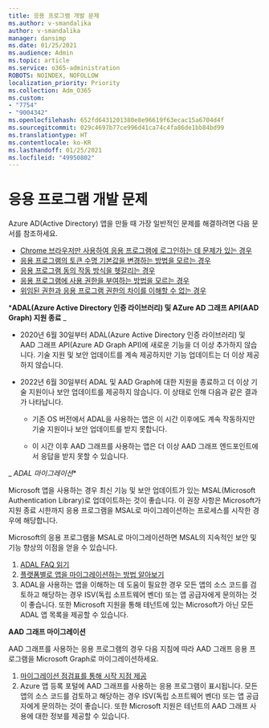 ```yaml
---
title: 응용 프로그램 개발 문제
ms.author: v-smandalika
author: v-smandalika
manager: dansimp
ms.date: 01/25/2021
ms.audience: Admin
ms.topic: article
ms.service: o365-administration
ROBOTS: NOINDEX, NOFOLLOW
localization_priority: Priority
ms.collection: Adm_O365
ms.custom:
- "7754"
- "9004342"
ms.openlocfilehash: 652fd6431201380e8e96619f63ecac15a6704d4f
ms.sourcegitcommit: 029c4697b77ce996d41ca74c4fa86de1bb84bd99
ms.translationtype: HT
ms.contentlocale: ko-KR
ms.lasthandoff: 01/25/2021
ms.locfileid: "49950802"
---
```

# <a name="issues-developing-applications"></a>응용 프로그램 개발 문제

Azure AD(Active Directory) 앱을 만들 때 가장 일반적인 문제를 해결하려면 다음 문서를 참조하세요.

- [Chrome 브라우저만 사용하여 응용 프로그램에 로그인하는 데 문제가 있는 경우](https://docs.microsoft.com/office365/troubleshoot/miscellaneous/chrome-behavior-affects-applications) 
- [응용 프로그램의 토큰 수명 기본값을 변경하는 방법을 모르는 경우](https://docs.microsoft.com/azure/active-directory/develop/registration-config-change-token-lifetime-how-to) 
- [응용 프로그램 동의 작동 방식을 헷갈리는 경우](https://docs.microsoft.com/azure/active-directory/application-dev-consent-framework) 
- [응용 프로그램에 사용 권한을 부여하는 방법을 모르는 경우](https://docs.microsoft.com/azure/active-directory/manage-apps/configure-user-consent) 
- [위임된 권한과 응용 프로그램 권한의 차이를 이해할 수 없는 경우](https://docs.microsoft.com/azure/active-directory/develop/delegated-and-app-perms)

***ADAL(Azure Active Directory 인증 라이브러리) 및 AZure AD 그래프 API(AAD Graph) 지원 종료** _

- 2020년 6월 30일부터 ADAL(Azure Active Directory 인증 라이브러리) 및 AAD 그래프 API(Azure AD Graph API)에 새로운 기능을 더 이상 추가하지 않습니다. 기술 지원 및 보안 업데이트를 계속 제공하지만 기능 업데이트는 더 이상 제공하지 않습니다.

- 2022년 6월 30일부터 ADAL 및 AAD Graph에 대한 지원을 종료하고 더 이상 기술 지원이나 보안 업데이트를 제공하지 않습니다. 이 상태로 인해 다음과 같은 결과가 나타납니다.

    - 기존 OS 버전에서 ADAL을 사용하는 앱은 이 시간 이후에도 계속 작동하지만 기술 지원이나 보안 업데이트를 받지 못합니다.

    - 이 시간 이후 AAD 그래프를 사용하는 앱은 더 이상 AAD 그래프 엔드포인트에서 응답을 받지 못할 수 있습니다.

_ *ADAL 마이그레이션**

Microsoft 앱을 사용하는 경우 최신 기능 및 보안 업데이트가 있는 MSAL(Microsoft Authentication Library)로 업데이트하는 것이 좋습니다. 이 권장 사항은 Microsoft가 지원 종료 시한까지 응용 프로그램을 MSAL로 마이그레이션하는 프로세스를 시작한 경우에 해당합니다. 

Microsoft의 응용 프로그램을 MSAL로 마이그레이션하면 MSAL의 지속적인 보안 및 기능 향상의 이점을 얻을 수 있습니다.

1. [ADAL FAQ 읽기](https://docs.microsoft.com/azure/active-directory/develop/msal-migration#frequently-asked-questions-faq) 
2. [플랫폼별로 앱을 마이그레이션하는 방법 알아보기](https://docs.microsoft.com/azure/active-directory/develop/msal-migration#frequently-asked-questions-faq) 
3. ADAL을 사용하는 앱을 이해하는 데 도움이 필요한 경우 모든 앱의 소스 코드를 검토하고 해당하는 경우 ISV(독립 소프트웨어 벤더) 또는 앱 공급자에게 문의하는 것이 좋습니다. 또한 Microsoft 지원을 통해 테넌트에 있는 Microsoft가 아닌 모든 ADAL 앱 목록을 제공할 수 있습니다.

**AAD 그래프 마이그레이션**

AAD 그래프를 사용하는 응용 프로그램의 경우 다음 지침에 따라 AAD 그래프 응용 프로그램을 Microsoft Graph로 마이그레이션하세요.

1. [마이그레이션 점검표를 통해 시작 지점 제공](https://docs.microsoft.com/graph/migrate-azure-ad-graph-planning-checklist) 
2. Azure 앱 등록 포털에 AAD 그래프를 사용하는 응용 프로그램이 표시됩니다. 모든 앱의 소스 코드를 검토하고 해당하는 경우 ISV(독립 소프트웨어 벤더) 또는 앱 공급자에게 문의하는 것이 좋습니다. 또한 Microsoft 지원은 테넌트의 AAD 그래프 사용에 대한 정보를 제공할 수 있습니다.







